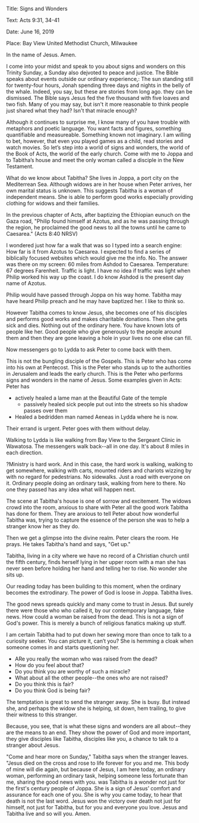Title: Signs and Wonders

Text: Acts 9:31, 34-41

Date: June 16, 2019

Place: Bay View United Methodist Church, Milwaukee

In the name of Jesus. Amen.

I come into your midst and speak to you about signs and wonders on
this Trinity Sunday, a Sunday also
dejvoted to peace and justice.
The Bible speaks about events outside our ordinary experience,:
The sun standing still for
twenty-four hours, Jonah spending three days and nights in the belly of
the whale. Indeed, you say, but these are stories from
long ago. they can be dismissed. The Bible says Jesus
fed the five thousand with five loaves
and two fish. Many of you may say, but isn't it more reasonable to think people just shared
what they had? Isn't that miracle
enough?

Although it continues to surprise me, I know many of you have trouble
with metaphors and poetic language. You
want facts and figures, something quantifiable and measureable. Something
known not imaginary. I am willing to
bet, however, that even you played games as a child, read stories and watch
movies. So let’s step into a world of signs and
wonders, the world of the Book of Acts, the world of the early
church. Come with me to Joppa and to Tabitha’s
house and meet the only woman called a disciple in the New Testament.

What do we know about Tabitha? She lives in Joppa, a port city on the
Mediterrean Sea. Although widows are in
her house when Peter arrives, her own marital status is unknown. This
suggests Tabitha is a woman of independent
means. She is able to perform good works especially providing clothing
for widows and their families.

In the
previous chapter of Acts, after baptizing the Ethiopian eunuch on the
Gaza road, "Philip found himself at
Azotus, and as he was passing through the region, he proclaimed the good
news to all the towns until he came to
Caesarea." (Acts 8:40 NRSV)

I wondered just how far a walk that was so I typed into a search engine:
 How far is it from Azotus
to Caesarea. I expected to find a series of biblically focused websites
which would give me the info. No. The
answer was there on my screen: 60 miles from Ashdod to
Caesarea. Temperature: 67 degrees Farenheit. Traffic is
light.
I have no idea if traffic was light when Philip worked his way up the
coast. I do know Ashdod is the present day
name of Azotus.

Philip would have passed through Joppa on his way home. Tabitha may have
heard Philip preach and he may have
baptized her. I like to think so.

However Tabitha comes to know Jesus, she becomes one of his disciples
and performs good works and makes charitable
donations. Then she gets sick and dies. Nothing out of the ordinary
here. You have known lots of people like her. Good people who give generously to
the people around them and then they are gone leaving a hole in your lives no
one else can fill.

Now messengers go to Lydda to ask Peter to come back with them.

This is not the bungling disciple of the Gospels. This is Peter who has
come into his own at Pentecost. This is
the Peter who stands up to the authorities in Jerusalem and leads the
early church. This is the Peter who
performs signs and wonders in the name of Jesus. Some examples given in
Acts: Peter has

* actively healed a lame man at the Beautiful Gate of the temple
  * passively healed sick people put out into the streets so his shadow
  passes over them
* Healed a bedridden man named Aeneas in Lydda where he is now.

Their errand is urgent. Peter goes with them without delay.

Walking to Lydda is like walking from Bay View to the Sergeant Clinic
in Wawatosa. The messengers walk
back--all in one day. It's about 8 miles in each direction.

?Ministry is hard work. And in
this case, the hard work is walking,
walking to get somewhere, walking with carts, mounted riders and chariots
wizzing by with no regard for
pedestrians. No sidewalks. Just a road with everyone on it. Ordinary
people doing an ordinary task, walking
from here to there. No one they
passed has any idea what will happen
next.

The scene at Tabitha's house is one of sorrow and excitement. The
widows crowd into the room, anxious to share with Peter all the good
work Tabitha has done for them. They are anxious to tell Peter about
how wonderful Tabitha was, trying to capture the essence of the person she was to help a stranger
know her as they do.

Then we get a glimpse into the divine realm. Peter clears the room. He
prays. He takes Tabitha's hand and says, "Get up."

Tabitha, living in a city
where we have no record of a Christian church until the fifth century,
finds herself lying in her upper room
with a man she has never seen before holding her hand and telling her
to rise. No wonder she sits up.

Our reading today has been building to this moment, when the ordinary
becomes the extrodinary. The power of God is loose in Joppa. Tabitha lives.

The good news spreads quickly and many come to trust in Jesus. But surely there
were those who who called it, by our contemporary language, fake news. How could
a woman be raised from the dead. This is not a sign of God's power. This is
merely a bunch of religious fanatics making up stuff.

I am certain Tabitha had to put down her sewing
more than once to talk to a curiosity
seeker. You can picture it, can’t you? She is hemming a cloak when
someone comes in and starts questioning her.

* ARe you really the woman who was raised from the dead?
* How do you feel about that?
* Do you think you are worthy of such a miracle?
* What about all the other people--the ones who are not raised?
* Do you think this is fair?
* Do you think God is being fair?

The temptation is great to send the stranger away. She is busy. But instead she,
and perhaps the widow she is helping,
sit down, hem trailing, to give their witness to this stranger.

Because, you see, that is what these signs and wonders are all about--they are the means to an end. They show the power of God and more important, they give disciples like Tabitha, disciples like you, a chance to talk to a stranger about Jesus.

"Come
and hear more on Sunday," Tabitha says
when the stranger leaves. "Jesus died on the cross and rose to life
forever for you and me. This body of mine
will die again, but because of Jesus, I am here today, an ordinary woman,
performing an ordinary task, helping
someone less fortunate than me, sharing the good news with you. was
Tabitha is a wonder not just for the first's
century people of Joppa. She is a sign of Jesus’ comfort and assurance
for each one of you. She is why you came
today, to hear that death is not the last word. Jesus won the victory
over death not just for himself, not just
for Tabitha, but for you and everyone you love. Jesus and Tabitha live
and so will you. Amen.
